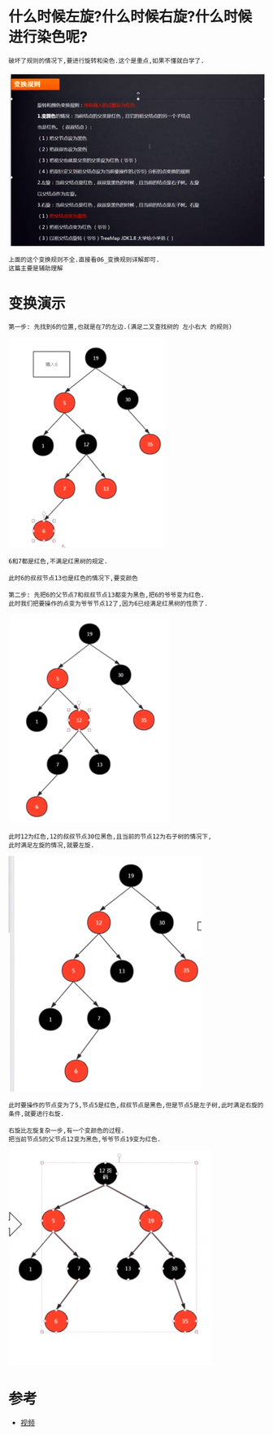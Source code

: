 # 什么时候左旋?什么时候右旋?什么时候进行染色呢?

    破坏了规则的情况下,要进行旋转和染色.这个是重点,如果不懂就白学了.

![](../../../pics/变换规则02.png)

    上面的这个变换规则不全.直接看06_变换规则详解即可.
    这篇主要是辅助理解

# 变换演示

    第一步: 先找到6的位置,也就是在7的左边.(满足二叉查找树的 左小右大 的规则)

![](../../../pics/插入6-01.png)

    6和7都是红色,不满足红黑树的规定.
    
    此时6的叔叔节点13也是红色的情况下,要变颜色
    
    第二步: 先把6的父节点7和叔叔节点13都变为黑色,把6的爷爷变为红色.
    此时我们把要操作的点变为爷爷节点12了,因为6已经满足红黑树的性质了.

![](../../../pics/插入6-02.png)

    此时12为红色,12的叔叔节点30位黑色,且当前的节点12为右子树的情况下,
    此时满足左旋的情况,就要左旋.
    
![](../../../pics/插入6-03.png)

    此时要操作的节点变为了5,节点5是红色,叔叔节点是黑色,但是节点5是左子树,此时满足右旋的条件,就要进行右旋.

    右旋比左旋复杂一步,有一个变颜色的过程.
    把当前节点5的父节点12变为黑色,爷爷节点19变为红色.
    
![](../../../pics/插入6-04.png)
    
# 参考

- [视频](https://www.bilibili.com/video/av70884620?p=3)